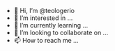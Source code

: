 - 👋 Hi, I’m @teologerio
- 👀 I’m interested in ...
- 🌱 I’m currently learning ...
- 💞️ I’m looking to collaborate on ...
- 📫 How to reach me ...

<!---
teologerio/teologerio is a ✨ special ✨ repository because its `README.md` (this file) appears on your GitHub profile.
You can click the Preview link to take a look at your changes.
--->
